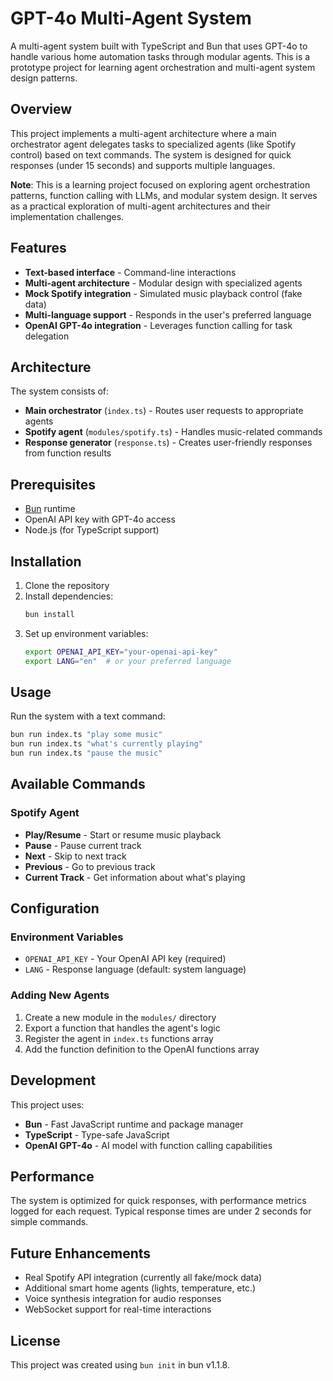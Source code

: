 # GPT-4o Multi-Agent System

A multi-agent system built with TypeScript and Bun that uses GPT-4o to handle various home automation tasks through modular agents. This is a prototype project for learning agent orchestration and multi-agent system design patterns.

## Overview

This project implements a multi-agent architecture where a main orchestrator agent delegates tasks to specialized agents (like Spotify control) based on text commands. The system is designed for quick responses (under 15 seconds) and supports multiple languages.

**Note**: This is a learning project focused on exploring agent orchestration patterns, function calling with LLMs, and modular system design. It serves as a practical exploration of multi-agent architectures and their implementation challenges.

## Features

- **Text-based interface** - Command-line interactions
- **Multi-agent architecture** - Modular design with specialized agents
- **Mock Spotify integration** - Simulated music playback control (fake data)
- **Multi-language support** - Responds in the user's preferred language
- **OpenAI GPT-4o integration** - Leverages function calling for task delegation

## Architecture

The system consists of:

- **Main orchestrator** (`index.ts`) - Routes user requests to appropriate agents
- **Spotify agent** (`modules/spotify.ts`) - Handles music-related commands
- **Response generator** (`response.ts`) - Creates user-friendly responses from function results

## Prerequisites

- [Bun](https://bun.sh) runtime
- OpenAI API key with GPT-4o access
- Node.js (for TypeScript support)

## Installation

1. Clone the repository
2. Install dependencies:
   ```bash
   bun install
   ```
3. Set up environment variables:
   ```bash
   export OPENAI_API_KEY="your-openai-api-key"
   export LANG="en"  # or your preferred language
   ```

## Usage

Run the system with a text command:

```bash
bun run index.ts "play some music"
bun run index.ts "what's currently playing"
bun run index.ts "pause the music"
```

## Available Commands

### Spotify Agent
- **Play/Resume** - Start or resume music playback
- **Pause** - Pause current track
- **Next** - Skip to next track
- **Previous** - Go to previous track
- **Current Track** - Get information about what's playing

## Configuration

### Environment Variables
- `OPENAI_API_KEY` - Your OpenAI API key (required)
- `LANG` - Response language (default: system language)

### Adding New Agents

1. Create a new module in the `modules/` directory
2. Export a function that handles the agent's logic
3. Register the agent in `index.ts` functions array
4. Add the function definition to the OpenAI functions array

## Development

This project uses:
- **Bun** - Fast JavaScript runtime and package manager
- **TypeScript** - Type-safe JavaScript
- **OpenAI GPT-4o** - AI model with function calling capabilities

## Performance

The system is optimized for quick responses, with performance metrics logged for each request. Typical response times are under 2 seconds for simple commands.

## Future Enhancements

- Real Spotify API integration (currently all fake/mock data)
- Additional smart home agents (lights, temperature, etc.)
- Voice synthesis integration for audio responses
- WebSocket support for real-time interactions

## License

This project was created using `bun init` in bun v1.1.8.